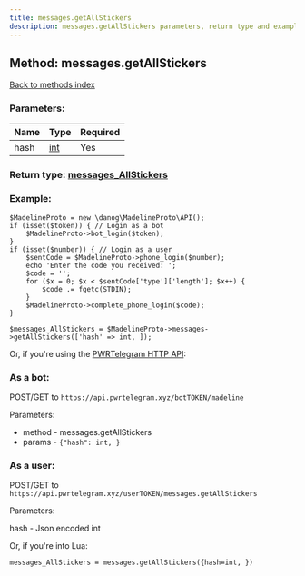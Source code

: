 ```yaml
---
title: messages.getAllStickers
description: messages.getAllStickers parameters, return type and example
---
```

## Method: messages.getAllStickers  
[Back to methods index](index.md)


### Parameters:

| Name     |    Type       | Required |
|----------|---------------|----------|
|hash|[int](../types/int.md) | Yes|


### Return type: [messages\_AllStickers](../types/messages_AllStickers.md)

### Example:


```
$MadelineProto = new \danog\MadelineProto\API();
if (isset($token)) { // Login as a bot
    $MadelineProto->bot_login($token);
}
if (isset($number)) { // Login as a user
    $sentCode = $MadelineProto->phone_login($number);
    echo 'Enter the code you received: ';
    $code = '';
    for ($x = 0; $x < $sentCode['type']['length']; $x++) {
        $code .= fgetc(STDIN);
    }
    $MadelineProto->complete_phone_login($code);
}

$messages_AllStickers = $MadelineProto->messages->getAllStickers(['hash' => int, ]);
```

Or, if you're using the [PWRTelegram HTTP API](https://pwrtelegram.xyz):

### As a bot:

POST/GET to `https://api.pwrtelegram.xyz/botTOKEN/madeline`

Parameters:

* method - messages.getAllStickers
* params - `{"hash": int, }`



### As a user:

POST/GET to `https://api.pwrtelegram.xyz/userTOKEN/messages.getAllStickers`

Parameters:

hash - Json encoded int



Or, if you're into Lua:

```
messages_AllStickers = messages.getAllStickers({hash=int, })
```

